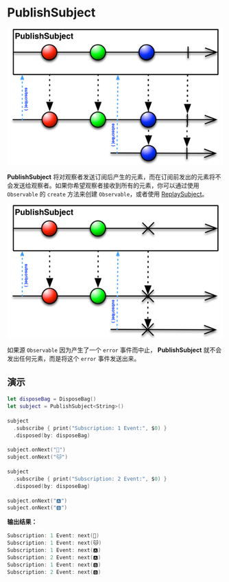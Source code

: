 # PublishSubject

![](../../.gitbook/assets/PublishSubject.png)

**PublishSubject** 将对观察者发送订阅后产生的元素，而在订阅前发出的元素将不会发送给观察者。如果你希望观察者接收到所有的元素，你可以通过使用 `Observable` 的 `create` 方法来创建 `Observable`，或者使用 [ReplaySubject](replay_subject.md)。

![](../../.gitbook/assets/PublishSubject1.png)

如果源 `Observable` 因为产生了一个 `error` 事件而中止， **PublishSubject** 就不会发出任何元素，而是将这个 `error` 事件发送出来。

## 演示

```swift
let disposeBag = DisposeBag()
let subject = PublishSubject<String>()

subject
  .subscribe { print("Subscription: 1 Event:", $0) }
  .disposed(by: disposeBag)

subject.onNext("🐶")
subject.onNext("🐱")

subject
  .subscribe { print("Subscription: 2 Event:", $0) }
  .disposed(by: disposeBag)

subject.onNext("🅰️")
subject.onNext("🅱️")
```

**输出结果：**

```swift
Subscription: 1 Event: next(🐶)
Subscription: 1 Event: next(🐱)
Subscription: 1 Event: next(🅰️)
Subscription: 2 Event: next(🅰️)
Subscription: 1 Event: next(🅱️)
Subscription: 2 Event: next(🅱️)
```

